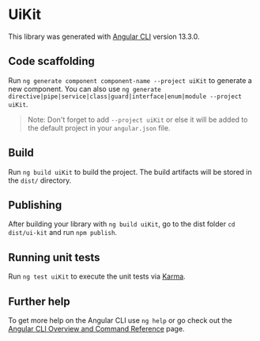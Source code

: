 # UiKit

This library was generated with [Angular CLI](https://github.com/angular/angular-cli) version 13.3.0.

## Code scaffolding

Run `ng generate component component-name --project uiKit` to generate a new component. You can also use `ng generate directive|pipe|service|class|guard|interface|enum|module --project uiKit`.
> Note: Don't forget to add `--project uiKit` or else it will be added to the default project in your `angular.json` file. 

## Build

Run `ng build uiKit` to build the project. The build artifacts will be stored in the `dist/` directory.

## Publishing

After building your library with `ng build uiKit`, go to the dist folder `cd dist/ui-kit` and run `npm publish`.

## Running unit tests

Run `ng test uiKit` to execute the unit tests via [Karma](https://karma-runner.github.io).

## Further help

To get more help on the Angular CLI use `ng help` or go check out the [Angular CLI Overview and Command Reference](https://angular.io/cli) page.
